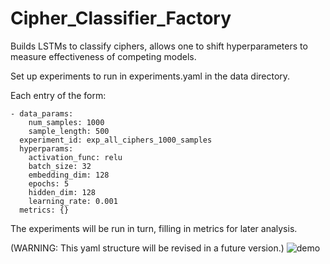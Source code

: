 # Cipher_Classifier_Factory
 Builds LSTMs to classify ciphers, allows one to shift hyperparameters to measure effectiveness of competing models.

Set up experiments to run in experiments.yaml in the data directory. 

Each entry of the form:
```
- data_params:
    num_samples: 1000
    sample_length: 500
  experiment_id: exp_all_ciphers_1000_samples
  hyperparams:
    activation_func: relu
    batch_size: 32
    embedding_dim: 128
    epochs: 5
    hidden_dim: 128
    learning_rate: 0.001
  metrics: {}
```

  The experiments will be run in turn, filling in metrics for later analysis.

  (WARNING: This yaml structure will be revised in a future version.)
![demo](https://github.com/brownbat/cipher_classifier_factory/assets/26754/0f89f7a5-14b5-496e-ac74-6d21d8b2180d)
